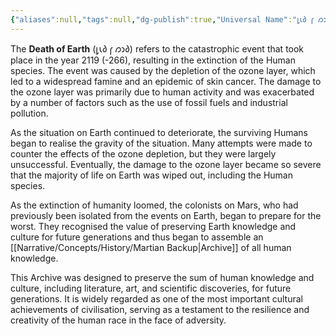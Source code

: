 ```yaml
---
{"aliases":null,"tags":null,"dg-publish":true,"Universal Name":"𐑛𐑧𐑔 𐑝 𐑼𐑮𐑔","permalink":"/narrative/concepts/history/death-of-earth/","dgPassFrontmatter":true}
---
```


The **Death of Earth** (𐑛𐑧𐑔 𐑝 𐑼𐑮𐑔) refers to the catastrophic event that took place in the year 2119 (-266), resulting in the extinction of the Human species. The event was caused by the depletion of the ozone layer, which led to a widespread famine and an epidemic of skin cancer. The damage to the ozone layer was primarily due to human activity and was exacerbated by a number of factors such as the use of fossil fuels and industrial pollution.

As the situation on Earth continued to deteriorate, the surviving Humans began to realise the gravity of the situation. Many attempts were made to counter the effects of the ozone depletion, but they were largely unsuccessful. Eventually, the damage to the ozone layer became so severe that the majority of life on Earth was wiped out, including the Human species.

As the extinction of humanity loomed, the colonists on Mars, who had previously been isolated from the events on Earth, began to prepare for the worst. They recognised the value of preserving Earth knowledge and culture for future generations and thus began to assemble an [[Narrative/Concepts/History/Martian Backup\|Archive]] of all human knowledge. 

This Archive was designed to preserve the sum of human knowledge and culture, including literature, art, and scientific discoveries, for future generations. It is widely regarded as one of the most important cultural achievements of civilisation, serving as a testament to the resilience and creativity of the human race in the face of adversity.
